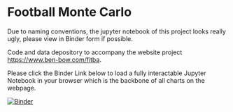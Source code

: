 # Football Monte Carlo

Due to naming conventions, the jupyter notebook of this project looks really ugly, please view in Binder form if possible.

Code and data depository to accompany the website project https://www.ben-bow.com/fitba.

Please click the Binder Link below to load a fully interactable Jupyter Notebook in your browser which is the backbone of all charts on the webpage.

[![Binder](https://mybinder.org/badge_logo.svg)](https://mybinder.org/v2/gh/BenBowring/Football/main?filepath=%2FNotebook_Class.ipynb)
 
